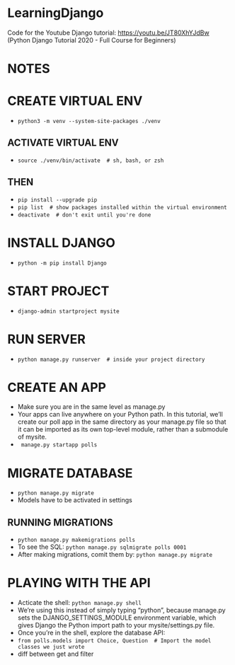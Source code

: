 # LearningDjango
Code for the Youtube Django tutorial: https://youtu.be/JT80XhYJdBw (Python Django Tutorial 2020 - Full Course for Beginners)


# **NOTES**



# CREATE VIRTUAL ENV

* ``` python3 -m venv --system-site-packages ./venv ```

## ACTIVATE VIRTUAL ENV

* ``` source ./venv/bin/activate  # sh, bash, or zsh ```

## THEN

* ``` pip install --upgrade pip ```
* ``` pip list  # show packages installed within the virtual environment ```
* ``` deactivate  # don't exit until you're done ```

# INSTALL DJANGO

* ```python -m pip install Django```

# START PROJECT

* ```django-admin startproject mysite```

# RUN SERVER

* ``` python manage.py runserver  # inside your project directory ```

# CREATE AN APP

* Make sure you are in the same level as manage.py
* Your apps can live anywhere on your Python path. In this tutorial, we’ll create our poll app in the same directory as your manage.py file so that it can be imported as its own top-level module, rather than a submodule of mysite.
* ``` manage.py startapp polls```

# MIGRATE DATABASE
* ```python manage.py migrate```
* Models have to be activated in settings

## RUNNING MIGRATIONS

* ```python manage.py makemigrations polls``` 
* To see the SQL: ```python manage.py sqlmigrate polls 0001```
* After making migrations, comit them by:  ```python manage.py migrate```

# PLAYING WITH THE API

* Acticate the shell: ```python manage.py shell```
* We’re using this instead of simply typing “python”, because manage.py sets the DJANGO_SETTINGS_MODULE environment variable, which gives Django the Python import path to your mysite/settings.py file.
* Once you’re in the shell, explore the database API:
* ```from polls.models import Choice, Question  # Import the model classes we just wrote```
* diff between get and filter
